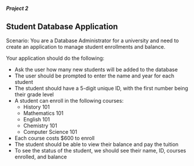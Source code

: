 ##### Project 2
## Student Database Application

Scenario: You are a Database Administrator for a university and need to create an application to manage student enrollments and balance.

Your application should do the following:
- Ask the user how many new students will be added to the database
- The user should be prompted to enter the name and year for each student
- The student should have a 5-digit unique ID, with the first number being their grade level
- A student can enroll in the following courses:
    - History 101
    - Mathematics 101
    - English 101
    - Chemistry 101
    - Computer Science 101
- Each course costs $600 to enroll
- The student should be able to view their balance and pay the tuition
- To see the status of the student, we should see their name, ID, courses enrolled, and balance 